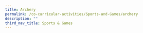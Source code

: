 ```yaml
---
title: Archery
permalink: /co-curricular-activities/Sports-and-Games/archery
description: ""
third_nav_title: Sports & Games
---
```

